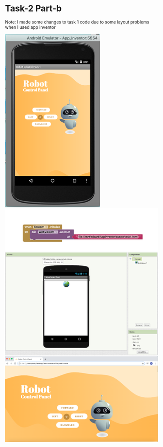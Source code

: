 # Task-2 Part-b
Note: I made some changes to task 1 code due to some layout problems when I used app inventor

![Screenshot](Screen1.png)
![Screenshot](Screen2.png)
![Screenshot](Screen3.png)
![Screenshot](Screen4.png)
